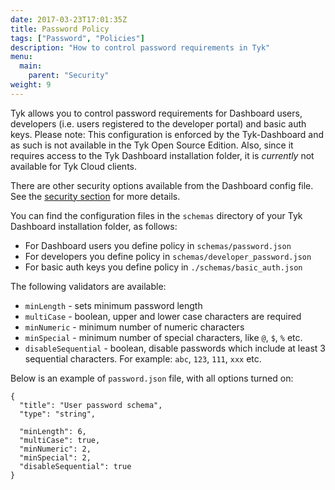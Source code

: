 ```yaml
---
date: 2017-03-23T17:01:35Z
title: Password Policy
tags: ["Password", "Policies"]
description: "How to control password requirements in Tyk"
menu:
  main:
    parent: "Security"
weight: 9 
---
```


Tyk allows you to control password requirements for Dashboard users, developers (i.e. users registered to the developer portal) and basic auth keys. 
Please note: This configuration is enforced by the Tyk-Dashboard and as such is not available in the Tyk Open Source Edition. Also, since it requires access to the Tyk Dashboard installation folder, it is *currently* not available for Tyk Cloud clients.

There are other security options available from the Dashboard config file. See the [security section](/tyk-configuration-reference/tyk-dashboard-configuration-options/#security) for more details.

You can find the configuration files in the `schemas` directory of your Tyk Dashboard installation folder, as follows: 
- For Dashboard users you define policy in `schemas/password.json` 
- For developers you define policy in `schemas/developer_password.json`
- For basic auth keys you define policy in `./schemas/basic_auth.json`


The following validators are available:

*   `minLength` - sets minimum password length
*   `multiCase` - boolean, upper and lower case characters are required
*   `minNumeric` - minimum number of numeric characters
*   `minSpecial` - minimum number of special characters, like `@`, `$`, `%` etc.
*   `disableSequential` - boolean, disable passwords which include at least 3 sequential characters. For example: `abc`, `123`, `111`, `xxx` etc.

Below is an example of `password.json` file, with all options turned on:

```{.copyWrapper}
{
  "title": "User password schema",
  "type": "string",

  "minLength": 6,
  "multiCase": true,
  "minNumeric": 2,
  "minSpecial": 2,
  "disableSequential": true
}
```
